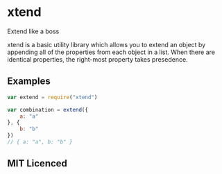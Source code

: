 # xtend

Extend like a boss

xtend is a basic utility library which allows you to extend an object by appending all of the properties from each object in a list. When there are identical properties, the right-most property takes presedence.

## Examples

```js
var extend = require("xtend")

var combination = extend({
    a: "a"
}, {
    b: "b"
})
// { a: "a", b: "b" }
```


## MIT Licenced
